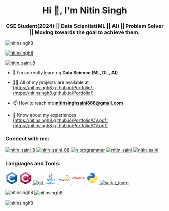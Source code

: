 <h1 align="center">Hi 👋, I'm Nitin Singh</h1>
<h3 align="center">CSE Student(2024) || Data Scientist(ML || AI) || Problem Solver || Moving towards the goal to achieve them.</h3>

<p align="left"> <img src="https://komarev.com/ghpvc/?username=nitinsingh8&label=Profile%20views&color=0e75b6&style=flat" alt="nitinsingh8" /> </p>

<p align="left"> <a href="https://github.com/ryo-ma/github-profile-trophy"><img src="https://github-profile-trophy.vercel.app/?username=nitinsingh8" alt="nitinsingh8" /></a> </p>

<p align="left"> <a href="https://twitter.com/nitin_saini_8" target="blank"><img src="https://img.shields.io/twitter/follow/nitin_saini_8?logo=twitter&style=for-the-badge" alt="nitin_saini_8" /></a> </p>

- 🌱 I’m currently learning **Data Science (ML, DL , AI)**

- 👨‍💻 All of my projects are available at [https://nitinsingh8.github.io/Portfolio/](https://nitinsingh8.github.io/Portfolio/)

- 📫 How to reach me **nitinsinghsaini888@gmail.com**

- 📄 Know about my experiences [https://nitinsingh8.github.io/Portfolio/CV.pdf](https://nitinsingh8.github.io/Portfolio/CV.pdf)

<h3 align="left">Connect with me:</h3>
<p align="left">
<a href="https://twitter.com/nitin_saini_8" target="blank"><img align="center" src="https://raw.githubusercontent.com/rahuldkjain/github-profile-readme-generator/master/src/images/icons/Social/twitter.svg" alt="nitin_saini_8" height="30" width="40" /></a>
<a href="https://instagram.com/nitin_saini_08" target="blank"><img align="center" src="https://raw.githubusercontent.com/rahuldkjain/github-profile-readme-generator/master/src/images/icons/Social/instagram.svg" alt="nitin_saini_08" height="30" width="40" /></a>
<a href="https://www.youtube.com/c/n programmer" target="blank"><img align="center" src="https://raw.githubusercontent.com/rahuldkjain/github-profile-readme-generator/master/src/images/icons/Social/youtube.svg" alt="n programmer" height="30" width="40" /></a>
<a href="https://www.codechef.com/users/nitin_saini" target="blank"><img align="center" src="https://cdn.jsdelivr.net/npm/simple-icons@3.1.0/icons/codechef.svg" alt="nitin_saini" height="30" width="40" /></a>
<a href="https://www.leetcode.com/nitin_saini" target="blank"><img align="center" src="https://raw.githubusercontent.com/rahuldkjain/github-profile-readme-generator/master/src/images/icons/Social/leet-code.svg" alt="nitin_saini" height="30" width="40" /></a>
</p>

<h3 align="left">Languages and Tools:</h3>
<p align="left"> <a href="https://www.cprogramming.com/" target="_blank" rel="noreferrer"> <img src="https://raw.githubusercontent.com/devicons/devicon/master/icons/c/c-original.svg" alt="c" width="40" height="40"/> </a> <a href="https://www.w3schools.com/cpp/" target="_blank" rel="noreferrer"> <img src="https://raw.githubusercontent.com/devicons/devicon/master/icons/cplusplus/cplusplus-original.svg" alt="cplusplus" width="40" height="40"/> </a> <a href="https://git-scm.com/" target="_blank" rel="noreferrer"> <img src="https://www.vectorlogo.zone/logos/git-scm/git-scm-icon.svg" alt="git" width="40" height="40"/> </a> <a href="https://www.java.com" target="_blank" rel="noreferrer"> <img src="https://raw.githubusercontent.com/devicons/devicon/master/icons/java/java-original.svg" alt="java" width="40" height="40"/> </a> <a href="https://www.mysql.com/" target="_blank" rel="noreferrer"> <img src="https://raw.githubusercontent.com/devicons/devicon/master/icons/mysql/mysql-original-wordmark.svg" alt="mysql" width="40" height="40"/> </a> <a href="https://www.oracle.com/" target="_blank" rel="noreferrer"> <img src="https://raw.githubusercontent.com/devicons/devicon/master/icons/oracle/oracle-original.svg" alt="oracle" width="40" height="40"/> </a> <a href="https://www.python.org" target="_blank" rel="noreferrer"> <img src="https://raw.githubusercontent.com/devicons/devicon/master/icons/python/python-original.svg" alt="python" width="40" height="40"/> </a> <a href="https://scikit-learn.org/" target="_blank" rel="noreferrer"> <img src="https://upload.wikimedia.org/wikipedia/commons/0/05/Scikit_learn_logo_small.svg" alt="scikit_learn" width="40" height="40"/> </a> </p>

<p><img align="left" src="https://github-readme-stats.vercel.app/api/top-langs?username=nitinsingh8&show_icons=true&locale=en&layout=compact" alt="nitinsingh8" /></p>

<p>&nbsp;<img align="center" src="https://github-readme-stats.vercel.app/api?username=nitinsingh8&show_icons=true&locale=en" alt="nitinsingh8" /></p>

<p><img align="center" src="https://github-readme-streak-stats.herokuapp.com/?user=nitinsingh8&" alt="nitinsingh8" /></p>

